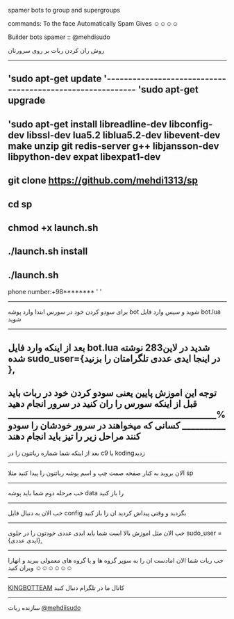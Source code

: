 spamer bots to group and supergroups






commands:
To the face  Automatically Spam Gives
☺☺☺☺



Builder bots spamer ::
@mehdisudo




















روش ران کردن ربات بر روی سرورتان 




-----------------------------------------------------------
'sudo apt-get update
'----------------------------------------------------------
'sudo apt-get upgrade
-----------------------------------------------------------
'sudo apt-get install libreadline-dev libconfig-dev libssl-dev lua5.2 liblua5.2-dev libevent-dev make unzip git redis-server g++ libjansson-dev libpython-dev expat libexpat1-dev
-----------------------------------------------------------
git clone https://github.com/mehdi1313/sp
-----------------------------------------------------------
cd sp 
----------------------------------------
chmod +x launch.sh
-----------------------------------------
./launch.sh install
-----------------------------------------
./launch.sh
-----------------------------------------
phone number:+98******** 
'
'


















___________________________________________________________
برای سودو کردن خود در سورس ابتدا وارد پوشه bot شوید و سپس وارد فایل bot.lua
شوید 
___________________________________________________________
بعد از اینکه وارد فایل bot.lua شدید در لاین283 نوشته شده sudo_user={در اینجا ایدی عددی تلگرامتان را بزنید },
-----------------------------------------------------------
توجه این اموزش پایین یعنی سودو کردن خود در ربات باید قبل از اینکه سورس را ران کنید در سرور انجام دهید 
%__________________________________________________________
کسانی که میخواهند در سرور خودشان را سودو کنند 
مراحل زیر را تیز باید انجام دهند 
-----------------------------------------------------------
بعد از اینکه شما شماره رباتتون را در c9 یا kodingزدید
_____________________________________________
الان بروید به کنار صفحه صمت چپ و اسم پوشه رباتتون را پیدا کنید مثلا sp 
________________________________________________________
خب مرحله دوم شما باید پوشه data را باز کنید 
____________________________________
خب الان به دنبال فایل config بگردید و وقتی پیداش کردید ان را باز کنید 
_________________________________________________________
خب الان مثل اموزش بالا است شما باید ایدی عددی خودتون را در جلوی 
sudo_user = {ایدی عددی},
_________________________
خب ربات شما الان امادست ان را به سوپر گروه ها و یا گروه های معمولی ببرید و انهارا ویران کنید ☺☺☺☺☺☺
_______________________________
[KINGBOTTEAM](https://telegram.me/KINGBOTTEAM)
کانال ما در تلگرام دنبال کنید 
_________________________
سازنده ربات 
[@mehdiisudo](https://telegram.me/mehdiisudo)
